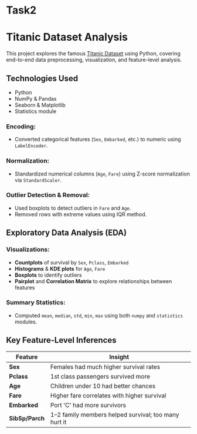 # Task2
# Titanic Dataset Analysis

This project explores the famous [Titanic Dataset](https://www.kaggle.com/c/titanic/data) using Python, covering end-to-end data preprocessing, visualization, and feature-level analysis.

## Technologies Used

- Python 
- NumPy & Pandas
- Seaborn & Matplotlib
- Statistics module

### Encoding:
- Converted categorical features (`Sex`, `Embarked`, etc.) to numeric using `LabelEncoder`.

### Normalization:
- Standardized numerical columns (`Age`, `Fare`) using Z-score normalization via `StandardScaler`.

### Outlier Detection & Removal:
- Used boxplots to detect outliers in `Fare` and `Age`.
- Removed rows with extreme values using IQR method.



## Exploratory Data Analysis (EDA)

###  Visualizations:
- **Countplots** of survival by `Sex`, `Pclass`, `Embarked`
- **Histograms** & **KDE plots** for `Age`, `Fare`
- **Boxplots** to identify outliers
- **Pairplot** and **Correlation Matrix** to explore relationships between features

###  Summary Statistics:
- Computed `mean`, `median`, `std`, `min`, `max` using both `numpy` and `statistics` modules.


##  Key Feature-Level Inferences

| Feature     | Insight |
|-------------|---------|
| **Sex**     | Females had much higher survival rates |
| **Pclass**  | 1st class passengers survived more |
| **Age**     | Children under 10 had better chances |
| **Fare**    | Higher fare correlates with higher survival |
| **Embarked**| Port 'C' had more survivors |
| **SibSp/Parch** | 1–2 family members helped survival; too many hurt it |



